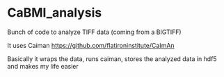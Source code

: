 # CaBMI_analysis
Bunch of code to analyze TIFF data (coming from a BIGTIFF)

It uses Caiman https://github.com/flatironinstitute/CaImAn

Basically it wraps the data, runs caiman, stores the analyzed data in hdf5 and makes my life easier 
